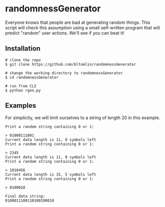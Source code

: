# randomnessGenerator
Everyone knows that people are bad at generating random things. This script will check this assumption using a small self-written program that will predict "random" user actions. We'll see if you can beat it!

## Installation

```
# clone the repo
$ git clone https://github.com/bltomlin/randomnessGenerator

# change the working directory to randomnessGenerator
$ cd randomnessGenerator

# run from CLI
$ python rgen.py
```

## Examples

For simplicity, we will limit ourselves to a string of length 20 in this example.

```
Print a random string containing 0 or 1:

> 01000111001
Current data length is 11, 9 symbols left
Print a random string containing 0 or 1:

> 2345
Current data length is 11, 9 symbols left
Print a random string containing 0 or 1:

> 1010456
Current data length is 15, 5 symbols left
Print a random string containing 0 or 1:

> 0100010

Final data string:
0100011100110100100010
```

